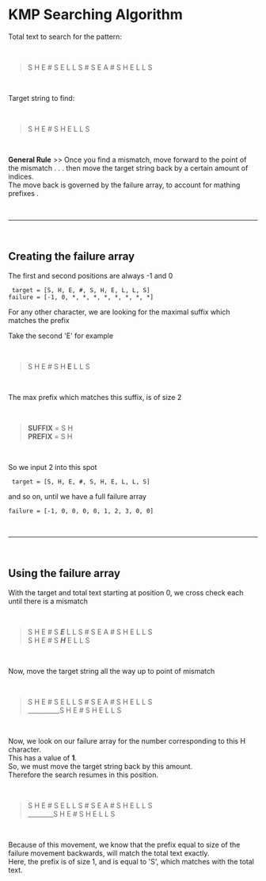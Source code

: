 #  KMP Searching Algorithm


Total text to search for the pattern:

<br>

>S H E # S E L L S # S E A # S H E L L S

<br>

Target string to find: 

<br>

>S H E # S H E L L S

<br>

**General Rule** >> Once you find a mismatch, move forward to the point of the mismatch . . . then move the target string back by a certain amount of indices. <br>
The move back is governed by the failure array, to account for mathing prefixes .

<br>

---

<br>

## Creating the failure array

The first and second positions are always -1 and 0

```
 target = [S, H, E, #, S, H, E, L, L, S]
failure = [-1, 0, *, *, *, *, *, *, *, *]
```

For any other character, we are looking for the maximal suffix which matches the prefix <br>

Take the second 'E' for example

<br>

>S H E # S H **E** L L S

<br>

The max prefix which matches this suffix, is of size 2

<br>

>**SUFFIX** = S H<br>
>**PREFIX** = S H

<br>

So we input 2 into this spot

```
 target = [S, H, E, #, S, H, E, L, L, S]
```
and so on, until we have a full failure array 

```
failure = [-1, 0, 0, 0, 0, 1, 2, 3, 0, 0]
```

<br>

---

<br>

## Using the failure array 

With the target and total text starting at position 0, we cross check each until there is a mismatch

<br>

>S H E # S ***E*** L L S # S E A # S H E L L S <br>
>S H E # S ***H*** E L L S

<br>

Now, move the target string all the way up to point of mismatch <br>

<br>

>S H E # S E L L S # S E A # S H E L L S <br>
>__________S H E # S H E L L S

<br>

Now, we look on our failure array for the number corresponding to this H character. <br>
This has a value of **1**. <br>
So, we must move the target string back by this amount. <br>
Therefore the search resumes in this position. <br>

<br>

>S H E # S E L L S # S E A # S H E L L S <br>
>________S H E # S H E L L S

<br>

Because of this movement, we know that the prefix equal to size of the failure movement backwards, will match the total text exactly. <br>
Here, the prefix is of size 1, and is equal to 'S', which matches with the total text. <br>